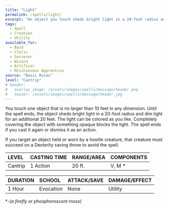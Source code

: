 ```yaml
---
title: "Light"
permalink: /spells/light/
excerpt: "An object you touch sheds bright light in a 20-foot radius and dim light for an additional 20 feet."
tags:
  - Spell
  - Creation
  - Utility
available_for:
  - Bard
  - Cleric
  - Sorcerer
  - Wizard
  - Artificer
  - Mischievous Apprentice
source: "Basic Rules"
level: "Cantrip"
# header:
#   overlay_image: /assets/images/spells/message/header.png
#   teaser: /assets/images/spells/message/header.jpg
---
```


You touch one object that is no larger than 10 feet in any dimension. Until the spell ends, the object sheds bright light in a 20-foot radius and dim light for an additional 20 feet. The light can be colored as you like. Completely covering the object with something opaque blocks the light. The spell ends if you cast it again or dismiss it as an action.

If you target an object held or worn by a hostile creature, that creature must succeed on a Dexterity saving throw to avoid the spell.

| LEVEL          | CASTING TIME   | RANGE/AREA     | COMPONENTS     |
| :------------- | :------------- | :------------- | :------------- |
| Cantrip        | 1 Action       | 20 ft.         | V, M *         |

| DURATION       | SCHOOL         | ATTACK/SAVE    | DAMAGE/EFFECT  |
| :------------- | :------------- | :------------- | :------------- |
| 1 Hour         | Evocation      | None           | Utility        |

\*-*(a firefly or phosphorescent moss)*
